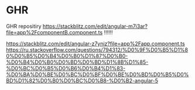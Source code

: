 # GHR
GHR repositiry
https://stackblitz.com/edit/angular-m7i3ar?file=app%2FcomponentB.component.ts
!!!!!!



https://stackblitz.com/edit/angular-z7yniz?file=app%2Fapp.component.ts
https://ru.stackoverflow.com/questions/794312/%D0%9F%D0%B5%D1%80%D0%B5%D0%B4%D0%B0%D1%87%D0%B0-%D0%B4%D0%B0%D0%BD%D0%BD%D1%8B%D1%85-%D0%BC%D0%B5%D0%B6%D0%B4%D1%83-%D0%BA%D0%BE%D0%BC%D0%BF%D0%BE%D0%BD%D0%B5%D0%BD%D1%82%D0%B0%D0%BC%D0%B8-%D0%B2-angular-5

